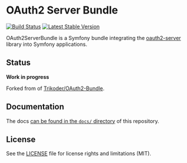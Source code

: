 # OAuth2 Server Bundle

[![Build Status](https://travis-ci.org/thephpleague/oauth2-server-bundle.svg?branch=master)](https://travis-ci.org/thephpleague/oauth2-server-bundle)
[![Latest Stable Version](https://poser.pugx.org/league/oauth2-server-bundle/v/stable)](https://packagist.org/packages/thephpleague/oauth2-server-bundle)

OAuth2ServerBundle is a Symfony bundle integrating the [oauth2-server](https://github.com/thephpleague/oauth2-server) library into Symfony applications.

## Status

**Work in progress**

Forked from of [Trikoder/OAuth2-Bundle](https://github.com).

## Documentation

The docs [can be found in the `docs/` directory](docs/index.md) of this repository.

## License
See the [LICENSE](LICENSE) file for license rights and limitations (MIT).
